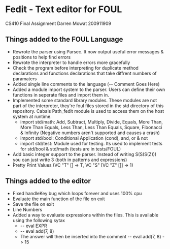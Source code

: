 
# Fedit - Text editor for FOUL

CS410 Final Assignment
Darren Mowat
200911909

## Things added to the FOUL Language

* Rewrote the parser using Parsec. It now output useful error messages & positions to help find errors
* Rewrote the interpreter to handle errors more gracefully
* Check the program before interpreting for duplicate method declarations and functions declarations that take diffrent numbers of paramaters
* Added single line comments to the language (-- Comment Goes Here)
* Added a module import system to the parser. Users can define their own functions in seperate files and import them in.
* Implemented some standard library modules. These modules are not part of the interpreter, they're foul files stored in the std directory of this repository. Cabals Path_fedit module is used to access them on the host system at runtime. 
	* import std/math: Add, Subtract, Multiply, Divide, Equals, More Than, More Than Equals, Less Than, Less Than Equals, Square, Fibonacci & Infinity (Negative numbers aren't supported and causes a crash)
	* import std/bool: Conditional Application (cond), and, or & not
	* import std/test: Module used for testing. Its used to implement tests for std/bool & std/math (tests are in tests/FOUL)
* Add basic integer support to the parser. Instead of writing S(S(S(Z))) you can just write 3 (both in patterns and expressions)
* Pretty Print Values (VC "T" [] -> T, VC "S" [VC "Z" []] -> 1)

## Things added to the editor

* Fixed handleKey bug which loops forever and uses 100% cpu
* Evaluate the main function of the file on exit
* Save the file on exit
* Line Numbers
* Added a way to evaluate expressions within the files. This is available using the following sytax
    * -- eval EXPR
    * -- eval add(7, 8)
    * The answer will then be inserted into the comment -- eval add(7, 8) -> 15